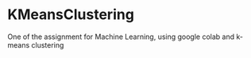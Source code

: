 # KMeansClustering

One of the assignment for Machine Learning, using google colab and k-means clustering
